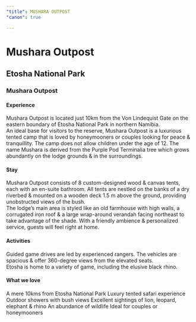 ```yaml
---
"title": MUSHARA OUTPOST
"canon": true

---
```


# Mushara Outpost
## Etosha National Park
### Mushara Outpost

#### Experience
Mushara Outpost is located just 10km from the Von Lindequist Gate on the eastern boundary of Etosha National Park in northern Namibia.  
An ideal base for visitors to the reserve, Mushara Outpost is a luxurious tented camp that is loved by honeymooners or couples looking for peace &amp; tranquillity.  The camp does not allow children under the age of 12.
The name Mushara is derived from the Purple Pod Terminalia tree which grows abundantly on the lodge grounds &amp; in the surroundings.

#### Stay
Mushara Outpost consists of 8 custom-designed wood &amp; canvas tents, each with an en-suite bathroom.
All tents are nestled on the banks of a dry riverbed &amp; mounted on a wooden deck 1.5 m above the ground, providing unobstructed views of the bush.  
The lodge’s main area is styled like an old farmhouse with high walls, a corrugated iron roof &amp; a large wrap-around verandah facing northeast to take advantage of the shade. 
 With a friendly ambience &amp; personalized service, guests will feel right at home.

#### Activities
Guided game drives are led by experienced rangers.  The vehicles are spacious &amp; offer 360-degree views from the elevated seats.  
Etosha is home to a variety of game, including the elusive black rhino.


#### What we love
A mere 10kms from Etosha National Park
Luxury tented safari experience
Outdoor showers with bush views
Excellent sightings of lion, leopard, elephant &amp; rhino
An abundance of wildlife
Ideal for couples or honeymooners